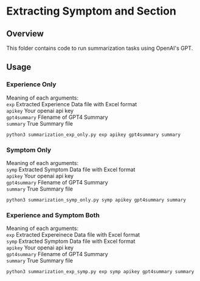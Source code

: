 # Extracting Symptom and Section

## Overview

This folder contains code to run summarization tasks using OpenAI's GPT. <br>

## Usage

### Experience Only

Meaning of each arguments:<br>
```exp``` Extracted Experience Data file with Excel format <br>
```apikey``` Your openai api key <br>
```gpt4summary``` Filename of GPT4 Summary <br>
```summary``` True Summary file <br>
```
python3 summarization_exp_only.py exp apikey gpt4summary summary
```

### Symptom Only

Meaning of each arguments:<br>
```symp``` Extracted Symptom Data file with Excel format <br>
```apikey``` Your openai api key <br>
```gpt4summary``` Filename of GPT4 Summary <br>
```summary``` True Summary file <br>
```
python3 summarization_symp_only.py symp apikey gpt4summary summary
```

### Experience and Symptom Both

Meaning of each arguments:<br>
```exp``` Extracted Expereinece Data file with Excel format <br>
```symp``` Extracted Symptom Data file with Excel format <br>
```apikey``` Your openai api key <br>
```gpt4summary``` Filename of GPT4 Summary <br>
```summary``` True Summary file <br>
```
python3 summarization_exp_symp.py exp symp apikey gpt4summary summary
```
